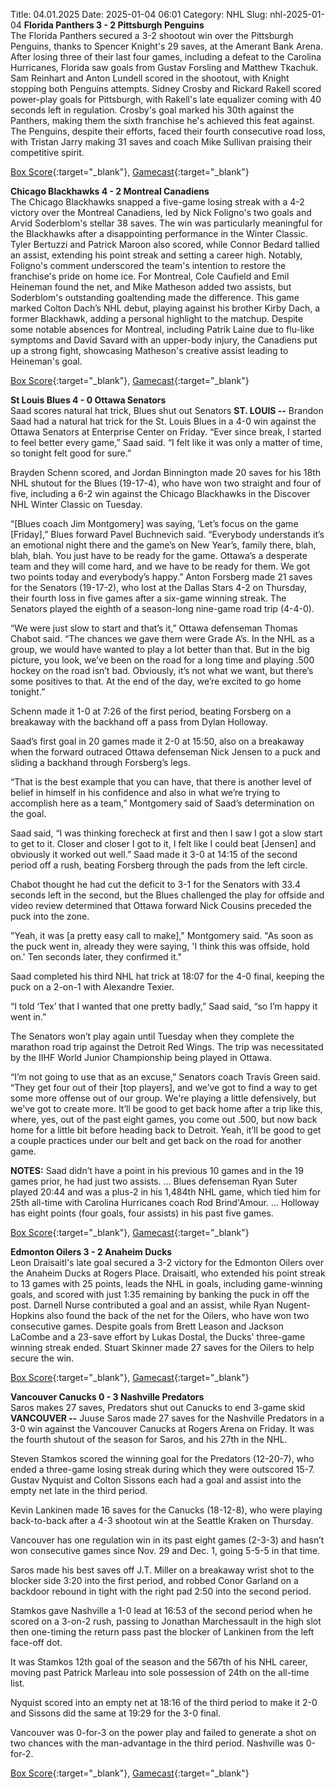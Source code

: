 Title: 04.01.2025
Date: 2025-01-04 06:01
Category: NHL 
Slug: nhl-2025-01-04 
**Florida Panthers 3 - 2 Pittsburgh Penguins**  
The Florida Panthers secured a 3-2 shootout win over the Pittsburgh Penguins, thanks to Spencer Knight's 29 saves, at the Amerant Bank Arena. After losing three of their last four games, including a defeat to the Carolina Hurricanes, Florida saw goals from Gustav Forsling and Matthew Tkachuk. Sam Reinhart and Anton Lundell scored in the shootout, with Knight stopping both Penguins attempts. Sidney Crosby and Rickard Rakell scored power-play goals for Pittsburgh, with Rakell's late equalizer coming with 40 seconds left in regulation. Crosby's goal marked his 30th against the Panthers, making them the sixth franchise he's achieved this feat against. The Penguins, despite their efforts, faced their fourth consecutive road loss, with Tristan Jarry making 31 saves and coach Mike Sullivan praising their competitive spirit. 

[Box Score](/gamecenter/pit-vs-fla/2025/01/03/2024020615){:target="_blank"}, [Gamecast](https://www.nhl.com/news/pittsburgh-penguins-florida-panthers-game-recap-january-3){:target="_blank"}<br>

**Chicago Blackhawks 4 - 2 Montreal Canadiens**  
The Chicago Blackhawks snapped a five-game losing streak with a 4-2 victory over the Montreal Canadiens, led by Nick Foligno's two goals and Arvid Soderblom's stellar 38 saves. The win was particularly meaningful for the Blackhawks after a disappointing performance in the Winter Classic. Tyler Bertuzzi and Patrick Maroon also scored, while Connor Bedard tallied an assist, extending his point streak and setting a career high. Notably, Foligno's comment underscored the team's intention to restore the franchise's pride on home ice. For Montreal, Cole Caufield and Emil Heineman found the net, and Mike Matheson added two assists, but Soderblom's outstanding goaltending made the difference. This game marked Colton Dach’s NHL debut, playing against his brother Kirby Dach, a former Blackhawk, adding a personal highlight to the matchup. Despite some notable absences for Montreal, including Patrik Laine due to flu-like symptoms and David Savard with an upper-body injury, the Canadiens put up a strong fight, showcasing Matheson's creative assist leading to Heineman's goal. 

[Box Score](/gamecenter/mtl-vs-chi/2025/01/03/2024020616){:target="_blank"}, [Gamecast](https://www.nhl.com/news/montreal-canadiens-chicago-blackhawks-game-recap-january-3){:target="_blank"}<br>

**St Louis Blues 4 - 0 Ottawa Senators**  
Saad scores natural hat trick, Blues shut out Senators
 **ST. LOUIS --** <forge-entity title="Brandon Saad" slug="brandon-saad-8476438" code="player">Brandon Saad</forge-entity> had a natural hat trick for the St. Louis Blues in a 4-0 win against the Ottawa Senators at Enterprise Center on Friday. 
“Ever since break, I started to feel better every game,” Saad said. “I felt like it was only a matter of time, so tonight felt good for sure.”

<forge-entity title="Brayden Schenn" slug="brayden-schenn-8475170" code="player">Brayden Schenn</forge-entity> scored, and <forge-entity title="Jordan Binnington" slug="jordan-binnington-8476412" code="player">Jordan Binnington</forge-entity> made 20 saves for his 18th NHL shutout for the Blues (19-17-4), who have won two straight and four of five, including a 6-2 win against the Chicago Blackhawks in the Discover NHL Winter Classic on Tuesday.

“\[Blues coach Jim Montgomery\] was saying, ‘Let’s focus on the game \[Friday\],” Blues forward <forge-entity title="Pavel Buchnevich" slug="pavel-buchnevich-8477402" code="player">Pavel Buchnevich</forge-entity> said. “Everybody understands it’s an emotional night there and the game’s on New Year’s, family there, blah, blah, blah. You just have to be ready for the game. Ottawa’s a desperate team and they will come hard, and we have to be ready for them. We got two points today and everybody’s happy.” 
<forge-entity title="Anton Forsberg" slug="anton-forsberg-8476341" code="player">Anton Forsberg</forge-entity> made 21 saves for the Senators (19-17-2), who lost at the Dallas Stars 4-2 on Thursday, their fourth loss in five games after a six-game winning streak. The Senators played the eighth of a season-long nine-game road trip (4-4-0).

“We were just slow to start and that’s it,” Ottawa defenseman <forge-entity title="Thomas Chabot" slug="thomas-chabot-8478469" code="player">Thomas Chabot</forge-entity> said. “The chances we gave them were Grade A’s. In the NHL as a group, we would have wanted to play a lot better than that. But in the big picture, you look, we’ve been on the road for a long time and playing .500 hockey on the road isn’t bad. Obviously, it’s not what we want, but there’s some positives to that. At the end of the day, we’re excited to go home tonight.”

Schenn made it 1-0 at 7:26 of the first period, beating Forsberg on a breakaway with the backhand off a pass from <forge-entity title="Dylan Holloway" slug="dylan-holloway-8482077" code="player">Dylan Holloway</forge-entity>.

Saad’s first goal in 20 games made it 2-0 at 15:50, also on a breakaway when the forward outraced Ottawa defenseman <forge-entity title="Nick Jensen" slug="nick-jensen-8475324" code="player">Nick Jensen</forge-entity> to a puck and sliding a backhand through Forsberg’s legs.

“That is the best example that you can have, that there is another level of belief in himself in his confidence and also in what we’re trying to accomplish here as a team,” Montgomery said of Saad’s determination on the goal.

Saad said, “I was thinking forecheck at first and then I saw I got a slow start to get to it. Closer and closer I got to it, I felt like I could beat \[Jensen\] and obviously it worked out well.” 
Saad made it 3-0 at 14:15 of the second period off a rush, beating Forsberg through the pads from the left circle.

Chabot thought he had cut the deficit to 3-1 for the Senators with 33.4 seconds left in the second, but the Blues challenged the play for offside and video review determined that Ottawa forward <forge-entity title="Nick Cousins" slug="nick-cousins-8476393" code="player">Nick Cousins</forge-entity> preceded the puck into the zone.

"Yeah, it was \[a pretty easy call to make\]," Montgomery said. "As soon as the puck went in, already they were saying, 'I think this was offside, hold on.' Ten seconds later, they confirmed it."

Saad completed his third NHL hat trick at 18:07 for the 4-0 final, keeping the puck on a 2-on-1 with <forge-entity title="Alexandre Texier" slug="alexandre-texier-8480074" code="player">Alexandre Texier</forge-entity>.

“I told ‘Tex’ that I wanted that one pretty badly,” Saad said, “so I’m happy it went in.”

The Senators won’t play again until Tuesday when they complete the marathon road trip against the Detroit Red Wings. The trip was necessitated by the IIHF World Junior Championship being played in Ottawa.

“I’m not going to use that as an excuse,” Senators coach Travis Green said. “They get four out of their \[top players\], and we’ve got to find a way to get some more offense out of our group. We're playing a little defensively, but we've got to create more. It’ll be good to get back home after a trip like this, where, yes, out of the past eight games, you come out .500, but now back home for a little bit before heading back to Detroit. Yeah, it’ll be good to get a couple practices under our belt and get back on the road for another game.

**NOTES:** Saad didn’t have a point in his previous 10 games and in the 19 games prior, he had just two assists. … Blues defenseman <forge-entity title="Ryan Suter" slug="ryan-suter-8470600" code="player">Ryan Suter</forge-entity> played 20:44 and was a plus-2 in his 1,484th NHL game, which tied him for 25th all-time with Carolina Hurricanes coach <forge-entity title="Rod Brind&#39;Amour" slug="rod-brind-amour-8445735" code="player">Rod Brind&#39;Amour</forge-entity>. … Holloway has eight points (four goals, four assists) in his past five games. 

[Box Score](/gamecenter/ott-vs-stl/2025/01/03/2024020617){:target="_blank"}, [Gamecast](https://www.nhl.com/news/ottawa-senators-st-louis-blues-game-recap-january-3){:target="_blank"}<br>

**Edmonton Oilers 3 - 2 Anaheim Ducks**  
Leon Draisaitl's late goal secured a 3-2 victory for the Edmonton Oilers over the Anaheim Ducks at Rogers Place. Draisaitl, who extended his point streak to 13 games with 25 points, leads the NHL in goals, including game-winning goals, and scored with just 1:35 remaining by banking the puck in off the post. Darnell Nurse contributed a goal and an assist, while Ryan Nugent-Hopkins also found the back of the net for the Oilers, who have won two consecutive games. Despite goals from Brett Leason and Jackson LaCombe and a 23-save effort by Lukas Dostal, the Ducks' three-game winning streak ended. Stuart Skinner made 27 saves for the Oilers to help secure the win. 

[Box Score](/gamecenter/ana-vs-edm/2025/01/03/2024020618){:target="_blank"}, [Gamecast](https://www.nhl.com/news/anaheim-ducks-edmonton-oilers-game-recap-january-3){:target="_blank"}<br>

**Vancouver Canucks 0 - 3 Nashville Predators**  
Saros makes 27 saves, Predators shut out Canucks to end 3-game skid
 **VANCOUVER --** <forge-entity title="Juuse Saros" slug="juuse-saros-8477424" code="player">Juuse Saros</forge-entity> made 27 saves for the Nashville Predators in a 3-0 win against the Vancouver Canucks at Rogers Arena on Friday. 
It was the fourth shutout of the season for Saros, and his 27th in the NHL.

<forge-entity title="Steven Stamkos" slug="steven-stamkos-8474564" code="player">Steven Stamkos</forge-entity> scored the winning goal for the Predators (12-20-7), who ended a three-game losing streak during which they were outscored 15-7. <forge-entity title="Gustav Nyquist" slug="gustav-nyquist-8474679" code="player">Gustav Nyquist</forge-entity> and <forge-entity title="Colton Sissons" slug="colton-sissons-8476925" code="player">Colton Sissons</forge-entity> each had a goal and assist into the empty net late in the third period.

Kevin Lankinen made 16 saves for the Canucks (18-12-8), who were playing back-to-back after a 4-3 shootout win at the Seattle Kraken on Thursday.

Vancouver has one regulation win in its past eight games (2-3-3) and hasn’t won consecutive games since Nov. 29 and Dec. 1, going 5-5-5 in that time.

Saros made his best saves off J.T. Miller on a breakaway wrist shot to the blocker side 3:20 into the first period, and robbed Conor Garland on a backdoor rebound in tight with the right pad 2:50 into the second period.

Stamkos gave Nashville a 1-0 lead at 16:53 of the second period when he scored on a 3-on-2 rush, passing to Jonathan Marchessault in the high slot then one-timing the return pass past the blocker of Lankinen from the left face-off dot.

It was Stamkos 12th goal of the season and the 567th of his NHL career, moving past Patrick Marleau into sole possession of 24th on the all-time list.

Nyquist scored into an empty net at 18:16 of the third period to make it 2-0 and Sissons did the same at 19:29 for the 3-0 final.

Vancouver was 0-for-3 on the power play and failed to generate a shot on two chances with the man-advantage in the third period. Nashville was 0-for-2. 

[Box Score](/gamecenter/nsh-vs-van/2025/01/03/2024020619){:target="_blank"}, [Gamecast](https://www.nhl.com/news/nashville-predators-vancouver-canucks-game-recap-january-3){:target="_blank"}<br>

